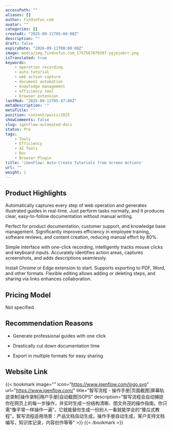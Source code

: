 ```yaml
---
accessPath: ""
aliases: []
author: FindsoFun.com
avatar: ""
categories: []
createAt: "2025-09-11T05:04:00Z"
description: ""
draft: false
expiryDate: "2026-09-11T00:00:00Z"
image: media/img.findsofun.com_1757567079307-ygjmjo6rr.png
isTranslated: true
keywords:
    - operation recording
    - auto tutorial
    - web action capture
    - document automation
    - knowledge management
    - efficiency tool
    - browser extension
lastMod: "2025-09-11T05:47:00Z"
metaDescription: ""
metaTitle: ""
position: content/posts/2025
showComments: false
slug: igenflow-automated-docs
status: Pre
tags:
    - Tools
    - Efficiency
    - AI Tools
    - Doc
    - Browser Plugin
title: 'iGenFlow: Auto-Create Tutorials from Screen Actions'
url: ""
weight: 1
---
```

## Product Highlights
Automatically captures every step of web operation and generates illustrated guides in real-time. Just perform tasks normally, and it produces clear, easy-to-follow documentation without manual writing.

Perfect for product documentation, customer support, and knowledge base management. Significantly improves efficiency in employee training, software reviews, and content creation, reducing manual effort by 80%.

Simple interface with one-click recording, intelligently tracks mouse clicks and keyboard inputs. Accurately identifies action areas, captures screenshots, and adds descriptions seamlessly.

Install Chrome or Edge extension to start. Supports exporting to PDF, Word, and other formats. Flexible editing allows adding or deleting steps, and sharing via links enhances collaboration.

## Pricing Model
<!--more-->Not specified

## Recommendation Reasons
- Generate professional guides with one click

- Drastically cut down documentation time

- Export in multiple formats for easy sharing

## Website Link
{{< bookmark image="<no value>" icon="https://www.igenflow.com/logo.svg" url="https://www.igenflow.com/" title="智写流程 - 操作手册|页面截图|屏幕轨迹录制|操作录制|用户手册|自动截图|SOPS" description="智写流程会自动捕捉你在网页上的每一步操作，并实时生成一份结构清晰、图文并茂的操作指南。你只需“像平常一样操作一遍”，它就能替你生成一份别人一看就能学会的“傻瓜式教程”。智写流程适用场景：产品文档自动生成，操作手册自动生成，客户支持文档编写，知识库记录，内容创作等等" >}}
{{< /bookmark >}}

